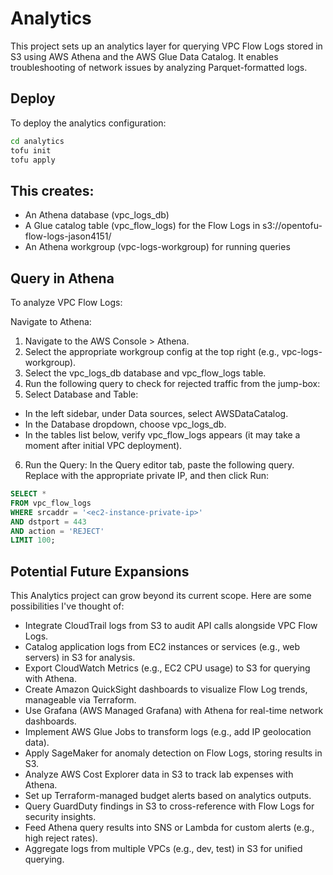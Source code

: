 # Analytics
This project sets up an analytics layer for querying VPC Flow Logs stored in S3 using AWS Athena and the AWS Glue Data Catalog. It enables troubleshooting of network issues by analyzing Parquet-formatted logs.

## Deploy
To deploy the analytics configuration:

```bash
cd analytics
tofu init
tofu apply
```

## This creates:
* An Athena database (vpc_logs_db)
* A Glue catalog table (vpc_flow_logs) for the Flow Logs in s3://opentofu-flow-logs-jason4151/
* An Athena workgroup (vpc-logs-workgroup) for running queries

## Query in Athena
To analyze VPC Flow Logs:

Navigate to Athena:
1. Navigate to the AWS Console > Athena.
2. Select the appropriate workgroup config at the top right (e.g., vpc-logs-workgroup).
3. Select the vpc_logs_db database and vpc_flow_logs table.
4. Run the following query to check for rejected traffic from the jump-box:
5. Select Database and Table:
* In the left sidebar, under Data sources, select AWSDataCatalog.
* In the Database dropdown, choose vpc_logs_db.
* In the tables list below, verify vpc_flow_logs appears (it may take a moment after initial VPC deployment).

6. Run the Query:
In the Query editor tab, paste the following query. Replace <ec2-instance-private-ip> with the appropriate private IP, and then click Run:

```sql
SELECT *
FROM vpc_flow_logs
WHERE srcaddr = '<ec2-instance-private-ip>'
AND dstport = 443
AND action = 'REJECT'
LIMIT 100;
```

## Potential Future Expansions
This Analytics project can grow beyond its current scope. Here are some possibilities I've thought of:

- Integrate CloudTrail logs from S3 to audit API calls alongside VPC Flow Logs.
- Catalog application logs from EC2 instances or services (e.g., web servers) in S3 for analysis.
- Export CloudWatch Metrics (e.g., EC2 CPU usage) to S3 for querying with Athena.
- Create Amazon QuickSight dashboards to visualize Flow Log trends, manageable via Terraform.
- Use Grafana (AWS Managed Grafana) with Athena for real-time network dashboards.
- Implement AWS Glue Jobs to transform logs (e.g., add IP geolocation data).
- Apply SageMaker for anomaly detection on Flow Logs, storing results in S3.
- Analyze AWS Cost Explorer data in S3 to track lab expenses with Athena.
- Set up Terraform-managed budget alerts based on analytics outputs.
- Query GuardDuty findings in S3 to cross-reference with Flow Logs for security insights.
- Feed Athena query results into SNS or Lambda for custom alerts (e.g., high reject rates).
- Aggregate logs from multiple VPCs (e.g., dev, test) in S3 for unified querying.